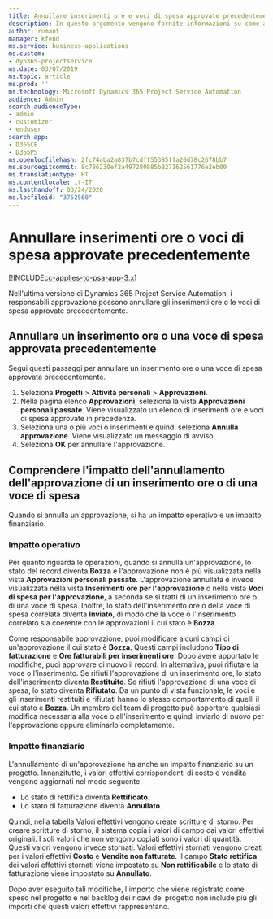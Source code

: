 ```yaml
---
title: Annullare inserimenti ore e voci di spesa approvate precedentemente
description: In questo argomento vengono fornite informazioni su come annullare una transazione di tempo e spesa di progetto approvata.
author: rumant
manager: kfend
ms.service: business-applications
ms.custom:
- dyn365-projectservice
ms.date: 03/07/2019
ms.topic: article
ms.prod: ''
ms.technology: Microsoft Dynamics 365 Project Service Automation
audience: Admin
search.audienceType:
- admin
- customizer
- enduser
search.app:
- D365CE
- D365PS
ms.openlocfilehash: 2fc74aba2a837b7cdff55385ffa20d78c2678bb7
ms.sourcegitcommit: 8c786230ef2a497280885b827162561776e2eb00
ms.translationtype: HT
ms.contentlocale: it-IT
ms.lasthandoff: 03/24/2020
ms.locfileid: "3752560"
---
```

# <a name="cancel-previously-approved-time-or-expense-entries"></a>Annullare inserimenti ore o voci di spesa approvate precedentemente

[!INCLUDE[cc-applies-to-psa-app-3.x](../includes/cc-applies-to-psa-app-3x.md)]

Nell'ultima versione di Dynamics 365 Project Service Automation, i responsabili approvazione possono annullare gli inserimenti ore o le voci di spesa approvate precedentemente.

## <a name="cancel-a-previously-approved-time-or-expense-entry"></a>Annullare un inserimento ore o una voce di spesa approvata precedentemente

Segui questi passaggi per annullare un inserimento ore o una voce di spesa approvata precedentemente.

1. Seleziona **Progetti** \> **Attività personali** \> **Approvazioni**.
2. Nella pagina elenco **Approvazioni**, seleziona la vista **Approvazioni personali passate**. Viene visualizzato un elenco di inserimenti ore e voci di spesa approvate in precedenza.
3. Seleziona una o più voci o inserimenti e quindi seleziona **Annulla approvazione**. Viene visualizzato un messaggio di avviso.
4. Seleziona **OK** per annullare l'approvazione.

## <a name="understand-the-impact-of-canceling-a-time-or-expense-entry-approval"></a>Comprendere l'impatto dell'annullamento dell'approvazione di un inserimento ore o di una voce di spesa

Quando si annulla un'approvazione, si ha un impatto operativo e un impatto finanziario.

### <a name="operational-impact"></a>Impatto operativo

Per quanto riguarda le operazioni, quando si annulla un'approvazione, lo stato del record diventa **Bozza** e l'approvazione non è più visualizzata nella vista **Approvazioni personali passate**. L'approvazione annullata è invece visualizzata nella vista **Inserimenti ore per l'approvazione** o nella vista **Voci di spesa per l'approvazione**, a seconda se si tratti di un inserimento ore o di una voce di spesa. Inoltre, lo stato dell'inserimento ore o della voce di spesa correlata diventa **Inviato**, di modo che la voce o l'inserimento correlato sia coerente con le approvazioni il cui stato è **Bozza**.

Come responsabile approvazione, puoi modificare alcuni campi di un'approvazione il cui stato è **Bozza**. Questi campi includono **Tipo di fatturazione** e **Ore fatturabili per inserimenti ore**. Dopo avere apportato le modifiche, puoi approvare di nuovo il record. In alternativa, puoi rifiutare la voce o l'inserimento. Se rifiuti l'approvazione di un inserimento ore, lo stato dell'inserimento diventa **Restituito**. Se rifiuti l'approvazione di una voce di spesa, lo stato diventa **Rifiutato**. Da un punto di vista funzionale, le voci e gli inserimenti restituiti e rifiutati hanno lo stesso comportamento di quelli il cui stato è **Bozza**. Un membro del team di progetto può apportare qualsiasi modifica necessaria alla voce o all'inserimento e quindi inviarlo di nuovo per l'approvazione oppure eliminarlo completamente.

### <a name="financial-impact"></a>Impatto finanziario

L'annullamento di un'approvazione ha anche un impatto finanziario su un progetto. Innanzitutto, i valori effettivi corrispondenti di costo e vendita vengono aggiornati nel modo seguente:

- Lo stato di rettifica diventa **Rettificato**.
- Lo stato di fatturazione diventa **Annullato**.

Quindi, nella tabella Valori effettivi vengono create scritture di storno. Per creare scritture di storno, il sistema copia i valori di campo dai valori effettivi originali. I soli valori che non vengono copiati sono i valori di quantità. Questi valori vengono invece stornati. Valori effettivi stornati vengono creati per i valori effettivi **Costo** e **Vendite non fatturate**. Il campo **Stato rettifica** dei valori effettivi stornati viene impostato su **Non rettificabile** e lo stato di fatturazione viene impostato su **Annullato**.

Dopo aver eseguito tali modifiche, l'importo che viene registrato come speso nel progetto e nel backlog dei ricavi del progetto non include più gli importi che questi valori effettivi rappresentano.
